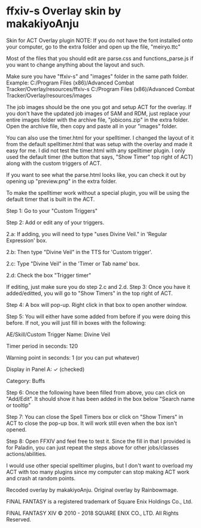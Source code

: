 # ffxiv-s Overlay skin by makakiyoAnju
Skin for ACT Overlay plugin
NOTE: If you do not have the font installed onto your computer, go to the extra folder and open up the file, "meiryo.ttc"

Most of the files that you should edit are parse.css and functions_parse.js if you want to change anything about the layout and such.

Make sure you have "ffxiv-s" and "images" folder in the same path folder.
Example:
C:/Program Files (x86)/Advanced Combat Tracker/Overlay/resources/ffxiv-s
C:/Program Files (x86)/Advanced Combat Tracker/Overlay/resources/images

The job images should be the one you got and setup ACT for the overlay. If you don't have the updated job images of SAM and RDM, just replace your entire images folder with the archive file, "jobicons.zip" in the extra folder. Open the archive file, then copy and paste all in your "images" folder.

You can also use the timer.html for your spelltimer. I changed the layout of it from the default spelltimer.html that was setup with the overlay and made it easy for me. I did not test the timer.html with any spelltimer plugin. I only used the default timer (the button that says, "Show Timer" top right of ACT) along with the custom triggers of ACT.

If you want to see what the parse.html looks like, you can check it out by opening up "preview.png" in the extra folder.

To make the spelltimer work without a special plugin, you will be using the default timer that is built in the ACT.

Step 1: Go to your "Custom Triggers"

Step 2: Add or edit any of your triggers.

  2.a: If adding, you will need to type "uses Divine Veil." in 'Regular Expression' box.

  2.b: Then type "Divine Veil" in the TTS for 'Custom trigger'.

  2.c: Type "Divine Veil" in the 'Timer or Tab name' box.
  
  2.d: Check the box "Trigger timer"
  
  If editing, just make sure you do step 2.c and 2.d.
Step 3: Once you have it added/editted, you will go to "Show Timers" in the top right of ACT.

Step 4: A box will pop-up. Right click in that box to open another window.

Step 5: You will either have some added from before if you were doing this before. If not, you will just fill in boxes with the following:

  AE/Skill/Custom Trigger Name: Divine Veil
  
  Timer period in seconds: 120
  
  Warning point in seconds: 1 (or you can put whatever)
  
  Display in Panel A: ✓ (checked)
  
  Category: Buffs
  
Step 6: Once the following have been filled from above, you can click on "Add/Edit". It should show it has been added in the box below "Search name or tooltip"

Step 7: You can close the Spell Timers box or click on "Show Timers" in ACT to close the pop-up box. It will work still even when the box isn't opened.

Step 8: Open FFXIV and feel free to test it. Since the fill in that I provided is for Paladin, you can just repeat the steps above for other jobs/classes actions/abilities.

I would use other special spelltimer plugins, but I don't want to overload my ACT with too many plugins since my computer can stop making ACT work and crash at random points.

Recoded overlay by makakiyoAnju. Original overlay by Rainbowmage.

FINAL FANTASY is a registered trademark of Square Enix Holdings Co., Ltd.

FINAL FANTASY XIV © 2010 - 2018 SQUARE ENIX CO., LTD. All Rights Reserved.
